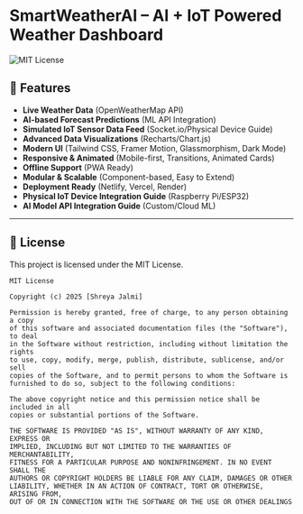 # SmartWeatherAI – AI + IoT Powered Weather Dashboard

![MIT License](https://img.shields.io/badge/License-MIT-green.svg)

## 🚀 Features

- **Live Weather Data** (OpenWeatherMap API)
- **AI-based Forecast Predictions** (ML API Integration)
- **Simulated IoT Sensor Data Feed** (Socket.io/Physical Device Guide)
- **Advanced Data Visualizations** (Recharts/Chart.js)
- **Modern UI** (Tailwind CSS, Framer Motion, Glassmorphism, Dark Mode)
- **Responsive & Animated** (Mobile-first, Transitions, Animated Cards)
- **Offline Support** (PWA Ready)
- **Modular & Scalable** (Component-based, Easy to Extend)
- **Deployment Ready** (Netlify, Vercel, Render)
- **Physical IoT Device Integration Guide** (Raspberry Pi/ESP32)
- **AI Model API Integration Guide** (Custom/Cloud ML)

---

## 📄 License

This project is licensed under the MIT License.

```
MIT License

Copyright (c) 2025 [Shreya Jalmi]

Permission is hereby granted, free of charge, to any person obtaining a copy
of this software and associated documentation files (the "Software"), to deal
in the Software without restriction, including without limitation the rights
to use, copy, modify, merge, publish, distribute, sublicense, and/or sell
copies of the Software, and to permit persons to whom the Software is
furnished to do so, subject to the following conditions:

The above copyright notice and this permission notice shall be included in all
copies or substantial portions of the Software.

THE SOFTWARE IS PROVIDED "AS IS", WITHOUT WARRANTY OF ANY KIND, EXPRESS OR
IMPLIED, INCLUDING BUT NOT LIMITED TO THE WARRANTIES OF MERCHANTABILITY,
FITNESS FOR A PARTICULAR PURPOSE AND NONINFRINGEMENT. IN NO EVENT SHALL THE
AUTHORS OR COPYRIGHT HOLDERS BE LIABLE FOR ANY CLAIM, DAMAGES OR OTHER
LIABILITY, WHETHER IN AN ACTION OF CONTRACT, TORT OR OTHERWISE, ARISING FROM,
OUT OF OR IN CONNECTION WITH THE SOFTWARE OR THE USE OR OTHER DEALINGS